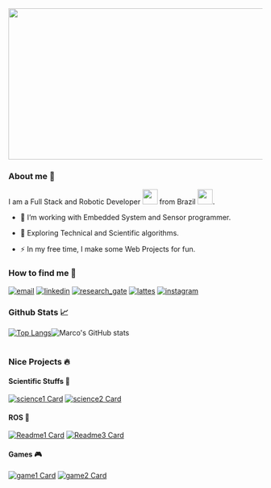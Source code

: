 <div align="center">
  <img src="https://media.giphy.com/media/dWesBcTLavkZuG35MI/giphy.gif" width="600" height="300"/>
</div>

### About me 👋

I am a Full Stack and Robotic Developer <img src="https://media.giphy.com/media/WUlplcMpOCEmTGBtBW/giphy.gif" width="30"> from Brazil <img src="https://media2.giphy.com/media/L1RCuTvmJILT2/200w.webp?cid=ecf05e47y6ydtny7oim6pbun1rhouxb7kadt75bi3hfkq4vk&rid=200w.webp&ct=g" width="30">.

- :telescope: I’m working with Embedded System and Sensor programmer.

- :seedling: Exploring Technical and Scientific algorithms.

- :zap: In my free time, I make some Web Projects for fun.

### How to find me 👀

[![email](https://img.shields.io/badge/email%20me-D14836?style=for-the-badge&logo=gmail&logoColor=white)](mailto:gabbyru2@gmail.com)
[![linkedin](https://img.shields.io/badge/visit%20my%20LinkedIn-0077B5?style=for-the-badge&logo=linkedin&logoColor=white)](www.linkedin.com/in/m-moura97/)
[![research_gate](https://img.shields.io/badge/check%20my%20researches-00CCBB.svg?&style=for-the-badge&logo=ResearchGate&logoColor=white)](https://www.researchgate.net/profile/Marcos-Moura-6)
[![lattes](https://img.shields.io/badge/lattes%20plataform-2DAAE9?style=for-the-badge&logo=lattes&logoColor=white)](http://lattes.cnpq.br/1975235571252981)
[![instagram](https://img.shields.io/badge/Follow%20my%20instagram-E4405F?style=for-the-badge&logo=instagram&logoColor=white)](https://www.instagram.com/markin_moura97/)


### Github Stats 📈

[![Top Langs](https://github-readme-stats.vercel.app/api/top-langs/?username=marcos-moura97&layout=compact&line_height=20&card_width=250)](https://github.com/anuraghazra/github-readme-stats)![Marco's GitHub stats](https://github-readme-stats.vercel.app/api?username=marcos-moura97&show_icons=true&theme=default&line_height=20&card_width=200)

#
### Nice Projects 🔥

#### Scientific Stuffs 🧪
  [![science1 Card](https://github-readme-stats.vercel.app/api/pin/?username=marcos-moura97&repo=eletromagnetism_python&line_height=35&card_width=100)](https://github.com/marcos-moura97/eletromagnetism_python)
  [![science2 Card](https://github-readme-stats.vercel.app/api/pin/?username=marcos-moura97&repo=pid-maximum-power-tracking&line_height=50&card_width=100)](https://github.com/marcos-moura97/pid-maximum-power-tracking)

#### ROS 🤖
  [![Readme1 Card](https://github-readme-stats.vercel.app/api/pin/?username=marcos-moura97&repo=mcqueen_ros&line_height=35&card_width=100)](https://github.com/marcos-moura97/mcqueen_ros)
  [![Readme3 Card](https://github-readme-stats.vercel.app/api/pin/?username=marcos-moura97&repo=video_stream_ros2&line_height=35&card_width=100)](https://github.com/marcos-moura97/video_stream_ros2)
  
#### Games 🎮
  [![game1 Card](https://github-readme-stats.vercel.app/api/pin/?username=marcos-moura97&repo=jogo_dinossauro__brasil_2020&line_height=35&card_width=100)](https://github.com/marcos-moura97/jogo_dinossauro__brasil_2020)
  [![game2 Card](https://github-readme-stats.vercel.app/api/pin/?username=marcos-moura97&repo=jogos&line_height=100&card_width=100)](https://github.com/marcos-moura97/jogos)
  
